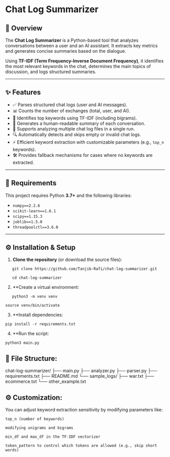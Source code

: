 # Chat Log Summarizer

## 📘 Overview

The **Chat Log Summarizer** is a Python-based tool that analyzes conversations between a user and an AI assistant. It extracts key metrics and generates concise summaries based on the dialogue.

Using **TF-IDF (Term Frequency-Inverse Document Frequency)**, it identifies the most relevant keywords in the chat, determines the main topics of discussion, and logs structured summaries.

---

## ✨ Features

- ✅ Parses structured chat logs (user and AI messages).
- 📊 Counts the number of exchanges (total, user, and AI).
- 🧠 Identifies top keywords using TF-IDF (including bigrams).
- 📝 Generates a human-readable summary of each conversation.
- 📂 Supports analyzing multiple chat log files in a single run.
- 🔍 Automatically detects and skips empty or invalid chat logs.
- ⚡ Efficient keyword extraction with customizable parameters (e.g., `top_n` keywords).
- 🛠 Provides fallback mechanisms for cases where no keywords are extracted.

---

## 🧱 Requirements

This project requires Python **3.7+** and the following libraries:

- `numpy==2.2.6`
- `scikit-learn==1.6.1`
- `scipy==1.15.3`
- `joblib==1.5.0`
- `threadpoolctl==3.6.0`

---

## ⚙️ Installation & Setup

1. **Clone the repository** (or download the source files):

```
   git clone https://github.com/Tanjib-Rafi/chat-log-summarizer.git
```
```
   cd chat-log-summarizer
```

2. **Create a virtual environment:

```
   python3 -m venv venv
```

```
source venv/bin/activate
```

3. **Install dependencies:
```
pip install -r requirements.txt
```

4. **Run the script:

```
python3 main.py
```


## 📂 File Structure:

chat-log-summarizer/
├── main.py
├── analyzer.py
├── parser.py
├── requirements.txt
├── README.md
└── sample_logs/
    ├── war.txt
    ├── ecommerce.txt
    └── other_example.txt


## ⚙️ Customization:

You can adjust keyword extraction sensitivity by modifying parameters like:

`top_n (number of keywords)`

`modifying unigrams and bigrams`

`min_df and max_df in the TF-IDF vectorizer`

`token_pattern to control which tokens are allowed (e.g., skip short words)`
